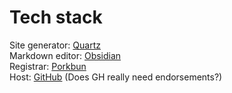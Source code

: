# Tech stack
Site generator: [Quartz](https://quartz.jzhao.xyz/)  
Markdown editor: [Obsidian](https://obsidian.md/)  
Registrar: [Porkbun](https://porkbun.com/)  
Host: [GitHub](https://github.com/) (Does GH really need endorsements?)


